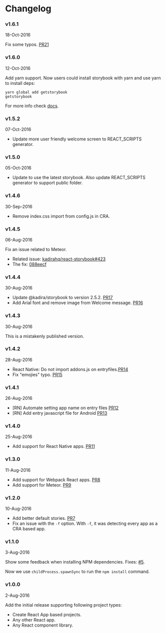 # Changelog

### v1.6.1
18-Oct-2016

Fix some typos. [PR21](https://github.com/kadirahq/getstorybook/pull/21)

### v1.6.0
12-Oct-2016

Add yarn support. Now users could install storybook with yarn and use yarn to install deps:

```
yarn global add getstorybook
getstorybook
```

For more info check [docs](https://github.com/kadirahq/getstorybook#yarn-support).

### v1.5.2
07-Oct-2016

* Update more user friendly welcome screen to REACT_SCRIPTS generator.

### v1.5.0
05-Oct-2016

* Update to use the latest storybook. Also update REACT_SCRIPTS generator to support public folder.

### v1.4.6
30-Sep-2016

* Remove index.css import from config.js in CRA.

### v1.4.5
06-Aug-2016

Fix an issue related to Meteor.

  * Related issue: [kadirahq/react-storybook#423](https://github.com/kadirahq/react-storybook/issues/423)
  * The fix: [088eecf](https://github.com/kadirahq/getstorybook/commit/088eecf740bebf522b6608892a3a7e3e34bcfc31)

### v1.4.4
30-Aug-2016

* Update @kadira/storybook to version 2.5.2. [PR17](https://github.com/kadirahq/getstorybook/pull/17)
* Add Arial font and remove image from Welcome message. [PR16](https://github.com/kadirahq/getstorybook/pull/16)

### v1.4.3
30-Aug-2016

This is a mistakenly published version.

### v1.4.2
28-Aug-2016

* React Native: Do not import addons.js on entryfiles.[PR14](https://github.com/kadirahq/getstorybook/pull/14)
* Fix "emojies" typo. [PR15](https://github.com/kadirahq/getstorybook/pull/15)

### v1.4.1
26-Aug-2016

* [RN] Automate setting app name on entry files [PR12](https://github.com/kadirahq/getstorybook/pull/12)
* [RN] Add entry javascript file for Android [PR13](https://github.com/kadirahq/getstorybook/pull/13)

### v1.4.0
25-Aug-2016

* Add support for React Native apps. [PR11](https://github.com/kadirahq/getstorybook/pull/11)

### v1.3.0
11-Aug-2016

* Add support for Webpack React apps. [PR8](https://github.com/kadirahq/getstorybook/pull/8)
* Add support for Meteor. [PR9](https://github.com/kadirahq/getstorybook/pull/9)

### v1.2.0
10-Aug-2016

* Add better default stories. [PR7](https://github.com/kadirahq/getstorybook/pull/7)
* Fix an issue with the `-f` option. With `-f`, it was detecting every app as a CRA based app.

### v1.1.0
3-Aug-2016

Show some feedback when installing NPM dependencies. Fixes: [#5](https://github.com/kadirahq/getstorybook/issues/5).

Now we use `childProcess.spawnSync` to run the `npm install` command.

### v1.0.0
2-Aug-2016

Add the initial release supporting following project types:

* Create React App based projects.
* Any other React app.
* Any React component library.
